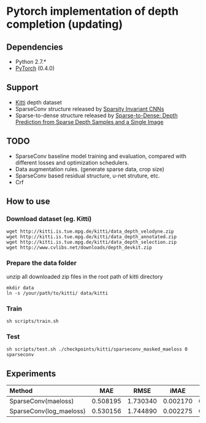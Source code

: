 # Pytorch implementation of depth completion (updating)

## Dependencies
- Python 2.7.*
- [PyTorch](http://pytorch.org/) (0.4.0)

## Support
- [Kitti](http://www.cvlibs.net/datasets/kitti/index.php) depth dataset
- SparseConv structure released by [Sparsity Invariant CNNs](http://arxiv.org/abs/1708.06500)
- Sparse-to-dense structure released by [Sparse-to-Dense: Depth Prediction from Sparse Depth Samples and a Single Image](https://arxiv.org/pdf/1709.07492.pdf)

## TODO
- SparseConv baseline model training and evaluation, compared with different losses and optimization schedulers.
- Data augmentation rules. (generate sparse data, crop size)
- SparseConv based residual structure, u-net struture, etc.
- Crf

## How to use

### Download dataset (eg. Kitti)
```
wget http://kitti.is.tue.mpg.de/kitti/data_depth_velodyne.zip
wget http://kitti.is.tue.mpg.de/kitti/data_depth_annotated.zip
wget http://kitti.is.tue.mpg.de/kitti/data_depth_selection.zip
wget http://www.cvlibs.net/downloads/depth_devkit.zip
```
### Prepare the data folder
unzip all downloaded zip files in the root path of kitti directory
```
mkdir data
ln -s /your/path/to/kitti/ data/kitti
```
### Train
```
sh scripts/train.sh
```
### Test
```
sh scripts/test.sh ./checkpoints/kitti/sparseconv_masked_maeloss 0 sparseconv
```

## Experiments
|    Method    |  MAE  |  RMSE  |  iMAE  |  iRMSE  | 
| :----------- | :---: | :----: | :----: | :-----: |
| SparseConv(maeloss)   | 0.508195  | 1.730340   |  0.002170 | 0.006691 |
| SparseConv(log_maeloss)   | 0.530156  | 1.744890   |  0.002275 | 0.006768 |
